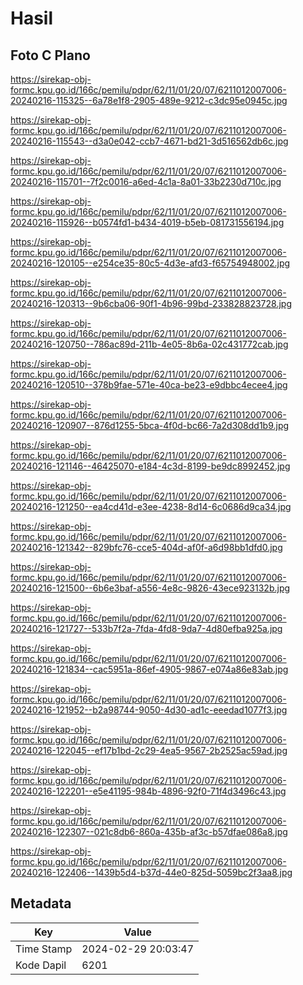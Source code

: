 # Hasil

## Foto C Plano

https://sirekap-obj-formc.kpu.go.id/166c/pemilu/pdpr/62/11/01/20/07/6211012007006-20240216-115325--6a78e1f8-2905-489e-9212-c3dc95e0945c.jpg

https://sirekap-obj-formc.kpu.go.id/166c/pemilu/pdpr/62/11/01/20/07/6211012007006-20240216-115543--d3a0e042-ccb7-4671-bd21-3d516562db6c.jpg

https://sirekap-obj-formc.kpu.go.id/166c/pemilu/pdpr/62/11/01/20/07/6211012007006-20240216-115701--7f2c0016-a6ed-4c1a-8a01-33b2230d710c.jpg

https://sirekap-obj-formc.kpu.go.id/166c/pemilu/pdpr/62/11/01/20/07/6211012007006-20240216-115926--b0574fd1-b434-4019-b5eb-081731556194.jpg

https://sirekap-obj-formc.kpu.go.id/166c/pemilu/pdpr/62/11/01/20/07/6211012007006-20240216-120105--e254ce35-80c5-4d3e-afd3-f65754948002.jpg

https://sirekap-obj-formc.kpu.go.id/166c/pemilu/pdpr/62/11/01/20/07/6211012007006-20240216-120313--9b6cba06-90f1-4b96-99bd-233828823728.jpg

https://sirekap-obj-formc.kpu.go.id/166c/pemilu/pdpr/62/11/01/20/07/6211012007006-20240216-120750--786ac89d-211b-4e05-8b6a-02c431772cab.jpg

https://sirekap-obj-formc.kpu.go.id/166c/pemilu/pdpr/62/11/01/20/07/6211012007006-20240216-120510--378b9fae-571e-40ca-be23-e9dbbc4ecee4.jpg

https://sirekap-obj-formc.kpu.go.id/166c/pemilu/pdpr/62/11/01/20/07/6211012007006-20240216-120907--876d1255-5bca-4f0d-bc66-7a2d308dd1b9.jpg

https://sirekap-obj-formc.kpu.go.id/166c/pemilu/pdpr/62/11/01/20/07/6211012007006-20240216-121146--46425070-e184-4c3d-8199-be9dc8992452.jpg

https://sirekap-obj-formc.kpu.go.id/166c/pemilu/pdpr/62/11/01/20/07/6211012007006-20240216-121250--ea4cd41d-e3ee-4238-8d14-6c0686d9ca34.jpg

https://sirekap-obj-formc.kpu.go.id/166c/pemilu/pdpr/62/11/01/20/07/6211012007006-20240216-121342--829bfc76-cce5-404d-af0f-a6d98bb1dfd0.jpg

https://sirekap-obj-formc.kpu.go.id/166c/pemilu/pdpr/62/11/01/20/07/6211012007006-20240216-121500--6b6e3baf-a556-4e8c-9826-43ece923132b.jpg

https://sirekap-obj-formc.kpu.go.id/166c/pemilu/pdpr/62/11/01/20/07/6211012007006-20240216-121727--533b7f2a-7fda-4fd8-9da7-4d80efba925a.jpg

https://sirekap-obj-formc.kpu.go.id/166c/pemilu/pdpr/62/11/01/20/07/6211012007006-20240216-121834--cac5951a-86ef-4905-9867-e074a86e83ab.jpg

https://sirekap-obj-formc.kpu.go.id/166c/pemilu/pdpr/62/11/01/20/07/6211012007006-20240216-121952--b2a98744-9050-4d30-ad1c-eeedad1077f3.jpg

https://sirekap-obj-formc.kpu.go.id/166c/pemilu/pdpr/62/11/01/20/07/6211012007006-20240216-122045--ef17b1bd-2c29-4ea5-9567-2b2525ac59ad.jpg

https://sirekap-obj-formc.kpu.go.id/166c/pemilu/pdpr/62/11/01/20/07/6211012007006-20240216-122201--e5e41195-984b-4896-92f0-71f4d3496c43.jpg

https://sirekap-obj-formc.kpu.go.id/166c/pemilu/pdpr/62/11/01/20/07/6211012007006-20240216-122307--021c8db6-860a-435b-af3c-b57dfae086a8.jpg

https://sirekap-obj-formc.kpu.go.id/166c/pemilu/pdpr/62/11/01/20/07/6211012007006-20240216-122406--1439b5d4-b37d-44e0-825d-5059bc2f3aa8.jpg


## Metadata

| Key        | Value               |
| ---------- | ------------------- |
| Time Stamp | 2024-02-29 20:03:47 |
| Kode Dapil | 6201                |



